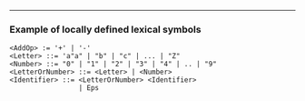 
---

### Example of locally defined lexical symbols

```bnf
<AddOp> := '+' | '-'
<Letter> ::= 'a"a" | "b" | "c" | ... | "Z"
<Number> ::= "0" | "1" | "2" | "3" | "4" | .. | "9"
<LetterOrNumber> ::= <Letter> | <Number>
<Identifier> ::= <LetterOrNumber> <Identifier>
                 | Eps
```
